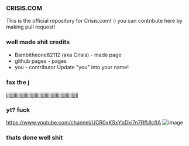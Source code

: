 ### CRISIS.COM
This is the official repository for Crisis.com! :) you can contribute here by making pull request!
### well made shit credits
- Bambitheone82112 (aka Crisis) - made page
- github pages - pages
- you - contributor
Update "you" into your name!
### fax the j
jjjjjjjjjjjjjjjjjjjjjjjjjjjjjjjjjjjjjjjjjjjjjjjjjjjjjjjjjj
### yt? fuck
https://www.youtube.com/channel/UCR0xKSxYbDki7n7RfUIcfIA
![image](https://user-images.githubusercontent.com/102416852/183249642-54b1940a-8616-47b5-8572-7af2f10a3e2e.png)
### thats done well shit
